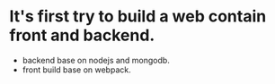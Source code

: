 # It's first try to build a web contain front and backend.

* backend base on nodejs and mongodb.
* front build base on webpack.
